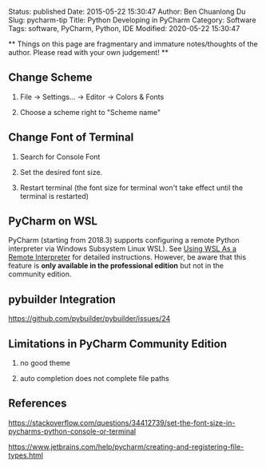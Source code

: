 Status: published
Date: 2015-05-22 15:30:47
Author: Ben Chuanlong Du
Slug: pycharm-tip
Title: Python Developing in PyCharm
Category: Software
Tags: software, PyCharm, Python, IDE
Modified: 2020-05-22 15:30:47

**
Things on this page are fragmentary and immature notes/thoughts of the author.
Please read with your own judgement!
**

## Change Scheme

1. File -> Settings... -> Editor -> Colors & Fonts

2. Choose a scheme right to "Scheme name"

## Change Font of Terminal

1. Search for Console Font

2. Set the desired font size.

3. Restart terminal (the font size for terminal won't take effect until the terminal is restarted)

## PyCharm on WSL

PyCharm (starting from 2018.3) supports configuring a remote Python interpreter via Windows Subsystem Linux WSL).
See [Using WSL As a Remote Interpreter](https://www.jetbrains.com/help/pycharm/2018.3/using-wsl-as-a-remote-interpreter.html)
for detailed instructions.
However, 
be aware that this feature is **only available in the professional edition** but not in the community edition.

## pybuilder Integration

https://github.com/pybuilder/pybuilder/issues/24

## Limitations in PyCharm Community Edition

1. no good theme

2. auto completion does not complete file paths

## References

https://stackoverflow.com/questions/34412739/set-the-font-size-in-pycharms-python-console-or-terminal

https://www.jetbrains.com/help/pycharm/creating-and-registering-file-types.html
